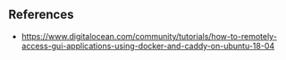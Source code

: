 ## References
* https://www.digitalocean.com/community/tutorials/how-to-remotely-access-gui-applications-using-docker-and-caddy-on-ubuntu-18-04

